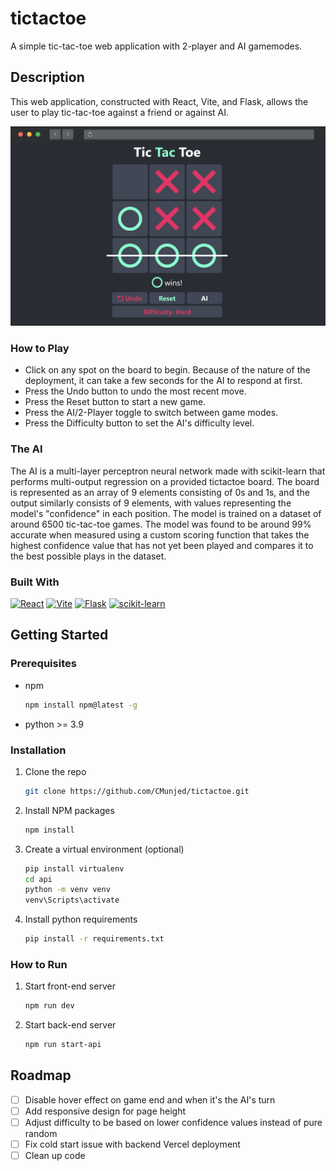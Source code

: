 # tictactoe

A simple tic-tac-toe web application with 2-player and AI gamemodes.

## Description

This web application, constructed with React, Vite, and Flask, allows the user to play tic-tac-toe against a friend or against AI. 

<!-- Picture here -->
<!-- ![Screenshot](https://raw.githubusercontent.com/othneildrew/Best-README-Template/master/images/screenshot.png) -->
<!--![Screenshot](./public/Screenshot.png)-->
<img src="./public/Screenshot.png" width="800">

### How to Play
* Click on any spot on the board to begin. Because of the nature of the deployment, it can take a few seconds for the AI to respond at first.
* Press the Undo button to undo the most recent move.
* Press the Reset button to start a new game.
* Press the AI/2-Player toggle to switch between game modes.
* Press the Difficulty button to set the AI's difficulty level.

### The AI

The AI is a multi-layer perceptron neural network made with scikit-learn that performs multi-output regression on a provided tictactoe board. The board is represented as an array of 9 elements consisting of 0s and 1s, and the output similarly consists of 9 elements, with values representing the model's "confidence" in each position. The model is trained on a dataset of around 6500 tic-tac-toe games.  <!--  The jupyter notebook file in which the model was trained, the training dataset, and the model's pickle file can be found in {directory}. --> The model was found to be around 99% accurate when measured using a custom scoring function that takes the highest confidence value that has not yet been played and compares it to the best possible plays in the dataset.

### Built With

[![React][React.js]][React-url]
[![Vite][Vite]][Vite-url]
[![Flask][Flask]][Flask-url]
[![scikit-learn][Sklearn]][Sklearn-url]

## Getting Started

### Prerequisites

* npm

  ```sh
  npm install npm@latest -g
  ```
* python >= 3.9


### Installation

1. Clone the repo
   ```sh
   git clone https://github.com/CMunjed/tictactoe.git
   ```
2. Install NPM packages
   ```sh
   npm install
   ```
3. Create a virtual environment (optional)
   ```sh
   pip install virtualenv
   cd api
   python -m venv venv
   venv\Scripts\activate
   ```
4. Install python requirements
   ```sh
   pip install -r requirements.txt
   ```

### How to Run

1. Start front-end server
   ```sh
   npm run dev
   ```
2. Start back-end server
   ```sh
   npm run start-api
   ```

## Roadmap

- [ ] Disable hover effect on game end and when it's the AI's turn
- [ ] Add responsive design for page height
- [ ] Adjust difficulty to be based on lower confidence values instead of pure random
- [ ] Fix cold start issue with backend Vercel deployment
- [ ] Clean up code

<!-- MARKDOWN LINKS & IMAGES -->
[product-screenshot]: images/screenshot.png
[React.js]: https://img.shields.io/badge/React-20232A?style=for-the-badge&logo=react&logoColor=61DAFB
[React-url]: https://reactjs.org/
[Sklearn]: https://img.shields.io/badge/scikit--learn-%23F7931E.svg?style=for-the-badge&logo=scikit-learn&logoColor=white
[Sklearn-url]: https://scikit-learn.org/stable/
[Flask]: https://img.shields.io/badge/flask-%23000.svg?style=for-the-badge&logo=flask&logoColor=white
[Flask-url]: https://flask.palletsprojects.com/en/3.0.x/
[Vite]: https://img.shields.io/badge/vite-%23646CFF.svg?style=for-the-badge&logo=vite&logoColor=white
[Vite-url]: https://vitejs.dev/
